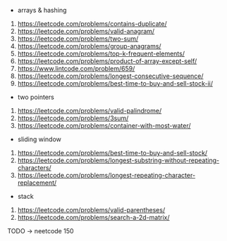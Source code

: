 * arrays & hashing
1. https://leetcode.com/problems/contains-duplicate/
2. https://leetcode.com/problems/valid-anagram/
3. https://leetcode.com/problems/two-sum/
4. https://leetcode.com/problems/group-anagrams/
5. https://leetcode.com/problems/top-k-frequent-elements/
6. https://leetcode.com/problems/product-of-array-except-self/
7. https://www.lintcode.com/problem/659/
8. https://leetcode.com/problems/longest-consecutive-sequence/
9. https://leetcode.com/problems/best-time-to-buy-and-sell-stock-ii/

* two pointers
1. https://leetcode.com/problems/valid-palindrome/
2. https://leetcode.com/problems/3sum/
3. https://leetcode.com/problems/container-with-most-water/

* sliding window
1. https://leetcode.com/problems/best-time-to-buy-and-sell-stock/
2. https://leetcode.com/problems/longest-substring-without-repeating-characters/
3. https://leetcode.com/problems/longest-repeating-character-replacement/

* stack
1. https://leetcode.com/problems/valid-parentheses/
2. https://leetcode.com/problems/search-a-2d-matrix/

TODO -> neetcode 150
